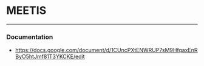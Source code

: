 # MEETIS

---
### Documentation
- https://docs.google.com/document/d/1CUncPXtENWRUP7sM9HfqaxEnRByO5htJmf81T3YKCKE/edit


